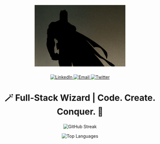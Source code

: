 <div align="center">
  <img height="200" src="https://raw.githubusercontent.com/ayus-10/ayus-10/refs/heads/main/batman.gif"  />
</div>

###

<div align="center">
  <a href="https://www.linkedin.com/in/aayushupreti/" target="_blank">
    <img src="https://img.shields.io/static/v1?message=LinkedIn&label=&color=0077B5&logoColor=white&labelColor=&style=for-the-badge" height="25" width="80" alt="LinkedIn"  />
  </a>
  <a href="mailto:aayushupreti03@gmail.com" target="_blank">
    <img src="https://img.shields.io/static/v1?message=Email&label=&color=D14836&logoColor=white&labelColor=&style=for-the-badge" height="25" width="70" alt="Email"  />
  </a>
  <a href="https://x.com/ayus1337" target="_blank">
    <img src="https://img.shields.io/static/v1?message=Twitter&label=&color=2b2b2b&logoColor=white&labelColor=&style=for-the-badge" height="25" width="80" alt="Twitter"  />
  </a>
</div>

###

<h1 align="center">🪄 Full-Stack Wizard | Code. Create. Conquer. 🚀</h1>

###

<div align="center">
  <img 
    src="https://github-readme-773a69e59c2e.herokuapp.com/?user=ayus-10&theme=blueberry-duo&border_radius=0" 
    alt="GitHub Streak"
    height="195"  
  />
  <p height="10"></p>
  <img
    src="https://github-readme-stats-3b8151550430.herokuapp.com/top-langs?username=ayus-10&theme=blueberry_duo&layout=compact&border_radius=0"
    alt="Top Languages"
    height="195"
  />
</div>

###
